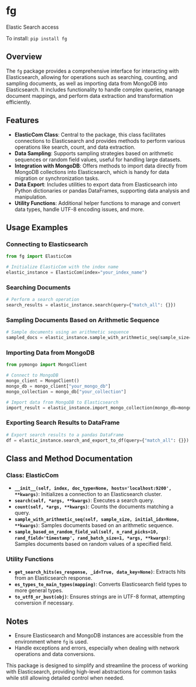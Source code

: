 # fg
Elastic Search access

To install:	```pip install fg```

## Overview

The `fg` package provides a comprehensive interface for interacting with Elasticsearch, allowing for operations such as searching, counting, and sampling documents, as well as importing data from MongoDB into Elasticsearch. It includes functionality to handle complex queries, manage document mappings, and perform data extraction and transformation efficiently.

## Features

- **ElasticCom Class**: Central to the package, this class facilitates connections to Elasticsearch and provides methods to perform various operations like search, count, and data extraction.
- **Data Sampling**: Supports sampling strategies based on arithmetic sequences or random field values, useful for handling large datasets.
- **Integration with MongoDB**: Offers methods to import data directly from MongoDB collections into Elasticsearch, which is handy for data migration or synchronization tasks.
- **Data Export**: Includes utilities to export data from Elasticsearch into Python dictionaries or pandas DataFrames, supporting data analysis and manipulation.
- **Utility Functions**: Additional helper functions to manage and convert data types, handle UTF-8 encoding issues, and more.

## Usage Examples

### Connecting to Elasticsearch

```python
from fg import ElasticCom

# Initialize ElasticCom with the index name
elastic_instance = ElasticCom(index="your_index_name")
```

### Searching Documents

```python
# Perform a search operation
search_results = elastic_instance.search(query={"match_all": {}})
```

### Sampling Documents Based on Arithmetic Sequence

```python
# Sample documents using an arithmetic sequence
sampled_docs = elastic_instance.sample_with_arithmetic_seq(sample_size=10)
```

### Importing Data from MongoDB

```python
from pymongo import MongoClient

# Connect to MongoDB
mongo_client = MongoClient()
mongo_db = mongo_client["your_mongo_db"]
mongo_collection = mongo_db["your_collection"]

# Import data from MongoDB to Elasticsearch
import_result = elastic_instance.import_mongo_collection(mongo_db=mongo_db, mongo_collection=mongo_collection)
```

### Exporting Search Results to DataFrame

```python
# Export search results to a pandas DataFrame
df = elastic_instance.search_and_export_to_df(query={"match_all": {}})
```

## Class and Method Documentation

### Class: ElasticCom

- **`__init__(self, index, doc_type=None, hosts='localhost:9200', **kwargs)`**: Initializes a connection to an Elasticsearch cluster.
- **`search(self, *args, **kwargs)`**: Executes a search query.
- **`count(self, *args, **kwargs)`**: Counts the documents matching a query.
- **`sample_with_arithmetic_seq(self, sample_size, initial_idx=None, **kwargs)`**: Samples documents based on an arithmetic sequence.
- **`sample_based_on_random_field_val(self, n_rand_picks=10, rand_field='timestamp', rand_batch_size=1, *args, **kwargs)`**: Samples documents based on random values of a specified field.

### Utility Functions

- **`get_search_hits(es_response, _id=True, data_key=None)`**: Extracts hits from an Elasticsearch response.
- **`es_types_to_main_types(mapping)`**: Converts Elasticsearch field types to more general types.
- **`to_utf8_or_bust(obj)`**: Ensures strings are in UTF-8 format, attempting conversion if necessary.

## Notes

- Ensure Elasticsearch and MongoDB instances are accessible from the environment where `fg` is used.
- Handle exceptions and errors, especially when dealing with network operations and data conversions.

This package is designed to simplify and streamline the process of working with Elasticsearch, providing high-level abstractions for common tasks while still allowing detailed control when needed.